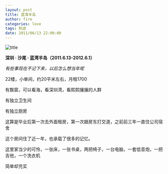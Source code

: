 ```yaml
---
layout: post
title: 蓝湾半岛
author: fire
categories: love 
tags: 轨迹
date: 2011/06/13 22:00:00
---
```


![title](https://image.sideproject.cn/titlex/titlex_105.jpg)

**深圳 · 沙尾 · 蓝湾半岛（2011.6.13-2012.6.1）**

*有些事现在不记下来，以后怎么想当年呢*

22楼，小单间，约20平米左右，月租1700

有飘窗，可以看海，看深圳湾，看熙熙攘攘的人群

有独立卫生间

有独立厨房

这算是毕业后第一次去外面租房，第一次跟房东打交道，之前前三年一直住公司宿舍

这个房间住了近一年，也承载了很多的记忆。

这里家当少的可怜，一张床，一张书桌，两把椅子，一台电脑，一套低音炮，一把吉他，一个洗衣机

简单却充实
